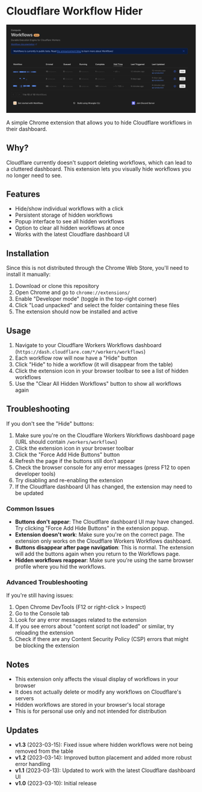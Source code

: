 # Cloudflare Workflow Hider

![Cloudflare Workflow Hider in action](example.png)

A simple Chrome extension that allows you to hide Cloudflare workflows in their dashboard.

## Why?

Cloudflare currently doesn't support deleting workflows, which can lead to a cluttered dashboard. This extension lets you visually hide workflows you no longer need to see.

## Features

- Hide/show individual workflows with a click
- Persistent storage of hidden workflows
- Popup interface to see all hidden workflows
- Option to clear all hidden workflows at once
- Works with the latest Cloudflare dashboard UI

## Installation

Since this is not distributed through the Chrome Web Store, you'll need to install it manually:

1. Download or clone this repository
2. Open Chrome and go to `chrome://extensions/`
3. Enable "Developer mode" (toggle in the top-right corner)
4. Click "Load unpacked" and select the folder containing these files
5. The extension should now be installed and active

## Usage

1. Navigate to your Cloudflare Workers Workflows dashboard (`https://dash.cloudflare.com/*/workers/workflows`)
2. Each workflow row will now have a "Hide" button
3. Click "Hide" to hide a workflow (it will disappear from the table)
4. Click the extension icon in your browser toolbar to see a list of hidden workflows
5. Use the "Clear All Hidden Workflows" button to show all workflows again

## Troubleshooting

If you don't see the "Hide" buttons:

1. Make sure you're on the Cloudflare Workers Workflows dashboard page (URL should contain `/workers/workflows`)
2. Click the extension icon in your browser toolbar
3. Click the "Force Add Hide Buttons" button
4. Refresh the page if the buttons still don't appear
5. Check the browser console for any error messages (press F12 to open developer tools)
6. Try disabling and re-enabling the extension
7. If the Cloudflare dashboard UI has changed, the extension may need to be updated

### Common Issues

- **Buttons don't appear**: The Cloudflare dashboard UI may have changed. Try clicking "Force Add Hide Buttons" in the extension popup.
- **Extension doesn't work**: Make sure you're on the correct page. The extension only works on the Cloudflare Workers Workflows dashboard.
- **Buttons disappear after page navigation**: This is normal. The extension will add the buttons again when you return to the Workflows page.
- **Hidden workflows reappear**: Make sure you're using the same browser profile where you hid the workflows.

### Advanced Troubleshooting

If you're still having issues:

1. Open Chrome DevTools (F12 or right-click > Inspect)
2. Go to the Console tab
3. Look for any error messages related to the extension
4. If you see errors about "content script not loaded" or similar, try reloading the extension
5. Check if there are any Content Security Policy (CSP) errors that might be blocking the extension

## Notes

- This extension only affects the visual display of workflows in your browser
- It does not actually delete or modify any workflows on Cloudflare's servers
- Hidden workflows are stored in your browser's local storage
- This is for personal use only and not intended for distribution

## Updates

- **v1.3** (2023-03-15): Fixed issue where hidden workflows were not being removed from the table
- **v1.2** (2023-03-14): Improved button placement and added more robust error handling
- **v1.1** (2023-03-13): Updated to work with the latest Cloudflare dashboard UI
- **v1.0** (2023-03-10): Initial release
